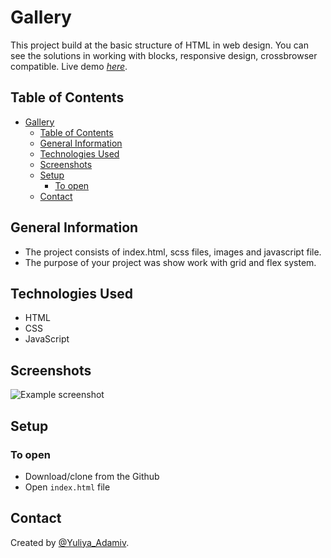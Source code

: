 # Gallery
This project build at the basic structure of HTML in web design. You can see the solutions in working with blocks, responsive design, crossbrowser compatible. 
Live demo [_here_](https://yuliyazakharchuk.github.io/Gallery/). 

## Table of Contents

- [Gallery](#gallery)
  - [Table of Contents](#table-of-contents)
  - [General Information](#general-information)
  - [Technologies Used](#technologies-used)
  - [Screenshots](#screenshots)
  - [Setup](#setup)
    - [To open](#to-open)
  - [Contact](#contact)


## General Information

- The project consists of index.html, scss files, images and javascript file.
- The purpose of your project was show work with grid and flex system.

## Technologies Used

- HTML
- CSS
- JavaScript


## Screenshots


![Example screenshot](./img/screen.png)


## Setup

### To open

- Download/clone from the Github
- Open `index.html` file




## Contact

Created by [@Yuliya_Adamiv](https://github.com/YuliyaAdamiv).
